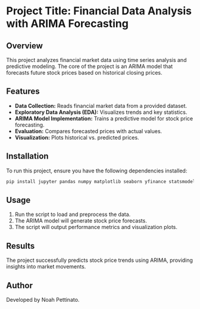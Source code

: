 # Project Title: Financial Data Analysis with ARIMA Forecasting

## Overview
This project analyzes financial market data using time series analysis and predictive modeling. The core of the project is an ARIMA model that forecasts future stock prices based on historical closing prices.

## Features
- **Data Collection:** Reads financial market data from a provided dataset.
- **Exploratory Data Analysis (EDA):** Visualizes trends and key statistics.
- **ARIMA Model Implementation:** Trains a predictive model for stock price forecasting.
- **Evaluation:** Compares forecasted prices with actual values.
- **Visualization:** Plots historical vs. predicted prices.

## Installation
To run this project, ensure you have the following dependencies installed:
```bash
pip install jupyter pandas numpy matplotlib seaborn yfinance statsmodels
```

## Usage
1. Run the script to load and preprocess the data.
2. The ARIMA model will generate stock price forecasts.
3. The script will output performance metrics and visualization plots.

## Results
The project successfully predicts stock price trends using ARIMA, providing insights into market movements.

## Author
Developed by Noah Pettinato.
